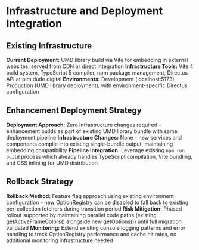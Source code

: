 # Infrastructure and Deployment Integration

## Existing Infrastructure
**Current Deployment:** UMD library build via Vite for embedding in external websites, served from CDN or direct integration
**Infrastructure Tools:** Vite 4 build system, TypeScript 5 compiler, npm package management, Directus API at pim.dude.digital
**Environments:** Development (localhost:5173), Production (UMD library deployment), with environment-specific Directus configuration

## Enhancement Deployment Strategy
**Deployment Approach:** Zero infrastructure changes required - enhancement builds as part of existing UMD library bundle with same deployment pipeline
**Infrastructure Changes:** None - new services and components compile into existing single-bundle output, maintaining embedding compatibility
**Pipeline Integration:** Leverage existing `npm run build` process which already handles TypeScript compilation, Vite bundling, and CSS inlining for UMD distribution

## Rollback Strategy
**Rollback Method:** Feature flag approach using existing environment configuration - new OptionRegistry can be disabled to fall back to existing per-collection fetchers during transition period
**Risk Mitigation:** Phased rollout supported by maintaining parallel code paths (existing getActiveFrameColors() alongside new getOptions()) until full migration validated
**Monitoring:** Extend existing console logging patterns and error handling to track OptionRegistry performance and cache hit rates, no additional monitoring infrastructure needed
